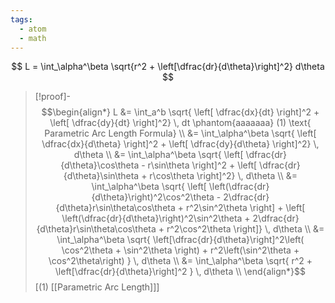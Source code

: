 ```yaml
---
tags:
  - atom
  - math
---
```

$$ L = \int_\alpha^\beta \sqrt{r^2 + \left[\dfrac{dr}{d\theta}\right]^2} d\theta $$
> [!proof]-
> $$\begin{align*}
> 	L &= \int_a^b \sqrt{ \left[ \dfrac{dx}{dt} \right]^2 + \left[ \dfrac{dy}{dt} \right]^2} \, dt \phantom{aaaaaaa} (1) \text{ Parametric Arc Length Formula} \\
> 	&= \int_\alpha^\beta \sqrt{ \left[ \dfrac{dx}{d\theta} \right]^2 + \left[ \dfrac{dy}{d\theta} \right]^2} \, d\theta \\
> 	&= \int_\alpha^\beta \sqrt{ \left[ \dfrac{dr}{d\theta}\cos\theta - r\sin\theta \right]^2 + \left[ \dfrac{dr}{d\theta}\sin\theta + r\cos\theta \right]^2} \, d\theta \\
> 	&= \int_\alpha^\beta \sqrt{ \left[ \left(\dfrac{dr}{d\theta}\right)^2\cos^2\theta - 2\dfrac{dr}{d\theta}r\sin\theta\cos\theta + r^2\sin^2\theta \right] + \left[ \left(\dfrac{dr}{d\theta}\right)^2\sin^2\theta + 2\dfrac{dr}{d\theta}r\sin\theta\cos\theta + r^2\cos^2\theta \right]} \, d\theta \\
> 	&= \int_\alpha^\beta \sqrt{ \left[\dfrac{dr}{d\theta}\right]^2\left( \cos^2\theta + \sin^2\theta \right) + r^2\left(\sin^2\theta + \cos^2\theta\right) } \, d\theta \\
> 	&= \int_\alpha^\beta \sqrt{ r^2 + \left[\dfrac{dr}{d\theta}\right]^2 } \, d\theta \\
> \end{align*}$$ 
> \[$(1)$ [[Parametric Arc Length]]\]